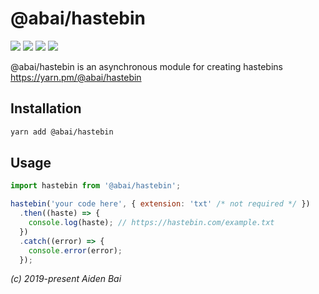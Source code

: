 # @abai/hastebin
<img src="https://img.shields.io/npm/v/@abai/hastebin.svg"> <img src="https://img.shields.io/npm/dt/@abai/hastebin.svg">  <img src="https://img.shields.io/github/languages/code-size/cringiest/hastebin.svg"> <img src="https://img.shields.io/npm/l/@abai/hastebin.svg">

@abai/hastebin is an asynchronous module for creating hastebins <a href="https://yarn.pm/@abai/hastebin">https://yarn.pm/@abai/hastebin</a>

## Installation
```bash
yarn add @abai/hastebin
```

## Usage
```js
import hastebin from '@abai/hastebin';

hastebin('your code here', { extension: 'txt' /* not required */ })
  .then((haste) => {
    console.log(haste); // https://hastebin.com/example.txt
  })
  .catch((error) => {
    console.error(error);
  });
```

*(c) 2019-present Aiden Bai*